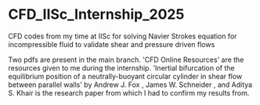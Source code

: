 # CFD_IISc_Internship_2025
CFD codes from my time at IISc for solving Navier Strokes equation for incompressible fluid to validate shear and pressure driven flows

Two pdfs are present in the main branch. 
'CFD Online Resources' are the resources given to me during the internship.
'Inertial bifurcation of the equilibrium position of a neutrally-buoyant circular cylinder in shear flow between parallel walls' by  Andrew J. Fox , James W. Schneider
 , and Aditya S. Khair is the research paper from which I had to confirm my results from.

 
